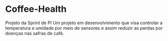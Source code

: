 # Coffee-Health
Projeto da Sprint de PI
Um projeto em desenvolvimento que visa controlar a temperatura e umidade por meio de sensores e assim reduzir as perdas por doenças nas safras de café.
